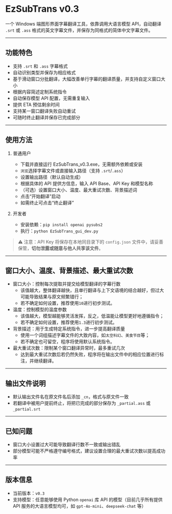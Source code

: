 # EzSubTrans v0.3

一个 Windows 端图形界面字幕翻译工具，依靠调用大语言模型 API，自动翻译 `.srt` 或 `.ass` 格式的英文字幕文件，并保存为同格式的简体中文字幕文件。

---

## 功能特色

- 支持 `.srt` 和 `.ass` 字幕格式
- 自动识别类型并保存为相应格式
- 基于滑动窗口分批翻译，大幅改善单行字幕的翻译质量，并支持自定义窗口大小
- 根据内容简述定制系统指令
- 自动保存模型 API 配置，无需重复输入
- 提供 ETA 预估剩余时间
- 支持某一窗口翻译失败自动重试
- 可随时终止翻译并保存已完成部分

---

## 使用方法

1. 普通用户
    - 下载并直接运行 EzSubTrans_v0.3.exe，无需额外依赖或安装
    - `浏览`选择字幕文件或直接输入路径（支持 `.srt`/`.ass`）
    - 设置输出路径（默认自动生成）
    - 根据具体的 API 提供方信息，输入 API Base、API Key 和模型名称
    - （可选）设置窗口大小、温度、最大重试次数、背景描述词
    - 点击“开始翻译”启动
    - 如需终止可点击“终止翻译”

2. 开发者
    - 安装依赖：`pip install openai pysubs2`
    - 执行：`python EzSubTrans_gui_dev.py`

> ⚠️ 注意：API Key 将保存在本地同目录下的 `config.json` 文件中，请妥善保管，**切勿泄露或随意与他人共享该文件**。

---

## 窗口大小、温度、背景描述、最大重试次数

- 窗口大小：控制每次提取并提交给模型翻译的字幕行数
    - 该值越大，整体翻译越快，且单行翻译与上下文语境的结合越好，但过大可能导致结果与原文频繁错行；
    - 若不确定如何设置，推荐使用`10`进行初步测试。
- 温度：控制模型的温度参数
    - 该值越大，模型越能够灵活发挥，反之，低温能让模型更好地遵循指令；
    - 若不确定如何设置，推荐使用`1.3`进行初步测试。
- 背景描述：用于生成特定系统指令，进一步提高翻译质量
    - 使用一个词组描述字幕文件的大致内容，如`太空科幻`、`美食节目`等；
    - 若不确定也可留空，程序将使用默认系统指令。
- 最大重试次数：限制某个窗口翻译异常时，最多重试几次
    - 达到最大重试次数后若仍然失败，程序将在输出文件中的相应位置进行标注，并继续翻译。

---

## 输出文件说明

- 默认输出文件名在原文件名后添加 `_cn`，格式与原文件一致
- 若翻译中被用户提前终止，将把已完成的部分保存为 `_partial.ass` 或 `_partial.srt`

---

## 已知问题

- 窗口大小设置过大可能导致翻译行数不一致或输出错乱
- 部分模型可能不严格遵守编号格式，建议设置合理的最大重试次数以提高成功率

---

## 版本信息

- 当前版本：`v0.3`
- 支持模型：任意能够使用 Python `openai` 库 API 的模型（目前几乎所有提供 API 服务的大语言模型均可，如 `gpt-4o-mini`、`deepseek-chat` 等）
